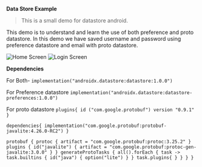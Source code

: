 **Data Store Example**

>This is a small demo for datastore android.

This demo is to understand and learn the use of both preference and proto datastore.
In this demo we have saved username and password using preference datastore and email with proto datastore.



![Home Screen](https://github.com/sit-jayanta/DataStoreExample/assets/154864948/0d825b7d-79a3-484f-ae20-51a4e3faa7b6)
![Login Screen](https://github.com/sit-jayanta/DataStoreExample/assets/154864948/c571a711-3cfa-4869-8989-7badde1a3497)

**Dependencies** 

For Both-
`implementation("androidx.datastore:datastore:1.0.0")`

For Preference datastore
`implementation("androidx.datastore:datastore-preferences:1.0.0")`

For proto datastore
`plugins{
id ("com.google.protobuf") version "0.9.1"
}`

`dependencies{
implementation("com.google.protobuf:protobuf-javalite:4.26.0-RC2")
}
`


`protobuf {
    protoc {
        artifact = "com.google.protobuf:protoc:3.25.2"
    }
    plugins {
        id("javalite") { artifact = "com.google.protobuf:protoc-gen-javalite:3.0.0" }
    }
    generateProtoTasks {
        all().forEach { task ->
            task.builtins {
                id("java") {
                    option("lite")
                }
            }
            task.plugins{
            }
        }
    }
}`

